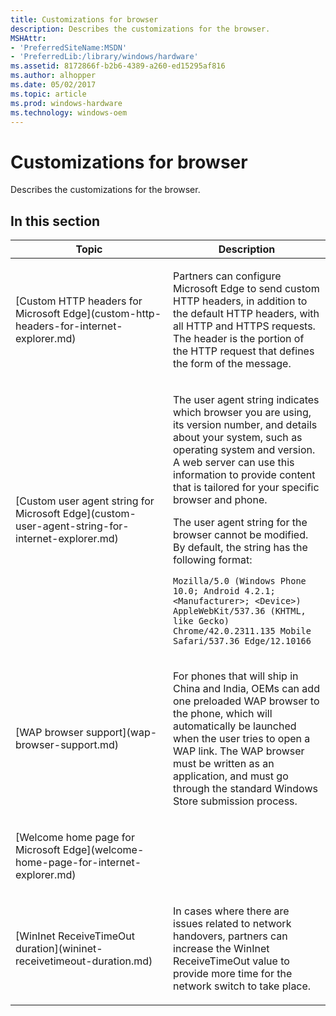 ```yaml
---
title: Customizations for browser
description: Describes the customizations for the browser.
MSHAttr:
- 'PreferredSiteName:MSDN'
- 'PreferredLib:/library/windows/hardware'
ms.assetid: 8172866f-b2b6-4389-a260-ed15295af816
ms.author: alhopper
ms.date: 05/02/2017
ms.topic: article
ms.prod: windows-hardware
ms.technology: windows-oem
---
```


# Customizations for browser


Describes the customizations for the browser.

## In this section


<table>
<colgroup>
<col width="50%" />
<col width="50%" />
</colgroup>
<thead>
<tr class="header">
<th>Topic</th>
<th>Description</th>
</tr>
</thead>
<tbody>
<tr class="odd">
<td><p>[Custom HTTP headers for Microsoft Edge](custom-http-headers-for-internet-explorer.md)</p></td>
<td><p>Partners can configure Microsoft Edge to send custom HTTP headers, in addition to the default HTTP headers, with all HTTP and HTTPS requests. The header is the portion of the HTTP request that defines the form of the message.</p></td>
</tr>
<tr class="even">
<td><p>[Custom user agent string for Microsoft Edge](custom-user-agent-string-for-internet-explorer.md)</p></td>
<td><p>The user agent string indicates which browser you are using, its version number, and details about your system, such as operating system and version. A web server can use this information to provide content that is tailored for your specific browser and phone.</p>
<p>The user agent string for the browser cannot be modified. By default, the string has the following format:</p>
<p><code>Mozilla/5.0 (Windows Phone 10.0; Android 4.2.1; &lt;Manufacturer&gt;; &lt;Device&gt;) AppleWebKit/537.36 (KHTML, like Gecko) Chrome/42.0.2311.135 Mobile Safari/537.36 Edge/12.10166</code></p></td>
</tr>
<tr class="odd">
<td><p>[WAP browser support](wap-browser-support.md)</p></td>
<td><p>For phones that will ship in China and India, OEMs can add one preloaded WAP browser to the phone, which will automatically be launched when the user tries to open a WAP link. The WAP browser must be written as an application, and must go through the standard Windows Store submission process.</p></td>
</tr>
<tr class="even">
<td><p>[Welcome home page for Microsoft Edge](welcome-home-page-for-internet-explorer.md)</p></td>
<td></td>
</tr>
<tr class="odd">
<td><p>[WinInet ReceiveTimeOut duration](wininet-receivetimeout-duration.md)</p></td>
<td><p>In cases where there are issues related to network handovers, partners can increase the WinInet ReceiveTimeOut value to provide more time for the network switch to take place.</p></td>
</tr>
</tbody>
</table>

 

 

 






